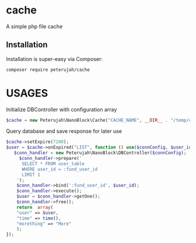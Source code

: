# cache
A simple php file cache

## Installation

Installation is super-easy via Composer:
```md
composer require peterujah/cache
```
# USAGES

Initialize DBController with configuration array

```php
$cache = new Peterujah\NanoBlock\Cache("CACHE_NAME", __DIR__ . "/temp/caches/");
```

Query database and save response for later use

```php
$cache->setExpire(7200);
$user = $cache->onExpired("LIST", function () use($connConfig, $user_id){
   $conn_handler = new Peterujah\NanoBlock\DBController($connConfig);
	 $conn_handler->prepare('
      SELECT * FROM user_table
      WHERE user_id = :fund_user_id
      LIMIT 1
	');
	$conn_handler->bind(':fund_user_id', $user_id);
	$conn_handler->execute();
	$user = $conn_handler->getOne();
	$conn_handler->free();
	return  array(
    "user" => $user,
    "time" => time(),
    "morething" => "More"
	);
});
```

